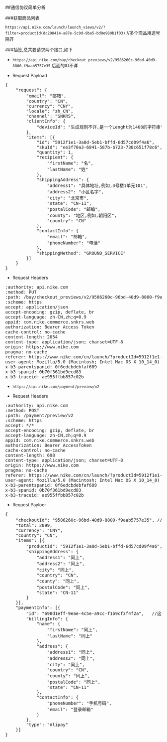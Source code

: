 ##通信协议简单分析

###获取商品列表

`https://api.nike.com/launch/launch_views/v2/?filter=productId(dc298414-a87e-5c9d-9ba5-bd0e980b1f03)` //多个商品用逗号隔开

###抽签,总共要请求两个接口,如下

+ `https://api.nike.com/buy/checkout_previews/v2/9586260c-96bd-40d9-8800-f9aab5757e35` 后面的ID不详

+ Request Payload
<pre>
{
	"request": {
		"email": "邮箱",
		"country": "CN",
		"currency": "CNY",
		"locale": "zh_CN",
		"channel": "SNKRS",
		"clientInfo": {
			"deviceId": "生成规则不详,是一个Lenght为1468的字符串"
		},
		"items": [{
			"id": "5912f1e1-3a8d-5eb1-bffd-6d57cd09f4a6",
			"skuId": "ee3f70a3-6841-587b-b723-738c651f78c6",
			"quantity": 1,
			"recipient": {
				"firstName": "名",
				"lastName": "姓"
			},
			"shippingAddress": {
				"address1": "具体地址,例如,3号楼1单元101",
				"address2": "小区名字",
				"city": "北京市",
				"state": "CN-11",
				"postalCode": "邮编",
				"county": "地区,例如,朝阳区",
				"country": "CN"
			},
			"contactInfo": {
				"email": "邮箱",
				"phoneNumber": "电话"
			},
			"shippingMethod": "GROUND_SERVICE"
		}]
	}
}
</pre>

+ Request Headers

<pre>
:authority: api.nike.com
:method: PUT
:path: /buy/checkout_previews/v2/9586260c-96bd-40d9-8800-f9aab5757e35
:scheme: https
accept: application/json
accept-encoding: gzip, deflate, br
accept-language: zh-CN,zh;q=0.9
appid: com.nike.commerce.snkrs.web
authorization: Bearer Access Token
cache-control: no-cache
content-length: 2054
content-type: application/json; charset=UTF-8
origin: https://www.nike.com
pragma: no-cache
referer: https://www.nike.com/cn/launch/?productId=5912f1e1-3a8d-5eb1-bffd-6d57cd09f4a6&s=upcoming&size=8
user-agent: Mozilla/5.0 (Macintosh; Intel Mac OS X 10_14_0) AppleWebKit/537.36 (KHTML, like Gecko) Chrome/71.0.3578.98 Safari/537.36
x-b3-parentspanid: 0f6edcbdebfaf689
x-b3-spanid: 0b70f361bd9ecd83
x-b3-traceid: ae955ffbb857c02b
</pre>

+ `https://api.nike.com/payment/preview/v2`

+ Request Headers
<pre>
:authority: api.nike.com
:method: POST
:path: /payment/preview/v2
:scheme: https
accept: */*
accept-encoding: gzip, deflate, br
accept-language: zh-CN,zh;q=0.9
appid: com.nike.commerce.snkrs.web
authorization: Bearer AccessToken
cache-control: no-cache
content-length: 698
content-type: application/json; charset=UTF-8
origin: https://www.nike.com
pragma: no-cache
referer: https://www.nike.com/cn/launch/?productId=5912f1e1-3a8d-5eb1-bffd-6d57cd09f4a6&s=upcoming&size=8
user-agent: Mozilla/5.0 (Macintosh; Intel Mac OS X 10_14_0) AppleWebKit/537.36 (KHTML, like Gecko) Chrome/71.0.3578.98 Safari/537.36
x-b3-parentspanid: 0f6edcbdebfaf689
x-b3-spanid: 0b70f361bd9ecd83
x-b3-traceid: ae955ffbb857c02b
</pre>

+ Request Payloer

<pre>
{
	"checkoutId": "9586260c-96bd-40d9-8800-f9aab5757e35", //这个ID不太确定是哪里生成的
	"total": 2099,
	"currency": "CNY",
	"country": "CN",
	"items": [{
		"productId": "5912f1e1-3a8d-5eb1-bffd-6d57cd09f4a6",    //商品ID
		"shippingAddress": {
			"address1": "同上",
			"address2": "同上",
			"city": "同上",
			"country": "CN",
			"county": "同上",
			"postalCode": "同上",
			"state": "CN-11"
		}
	}],
	"paymentInfo": [{
		"id": "698d1eff-9eae-4c5e-a9cc-f1b9cf3f4f2a",   //这个ID暂时也不太确定是哪里生成的
		"billingInfo": {
			"name": {
				"firstName": "同上",
				"lastName": "同上"
			},
			"address": {
				"address1": "同上",
				"address2": "同上",
				"city": "同上",
				"country": "CN",
				"county": "同上",
				"postalCode": "同上",
				"state": "CN-11"
			},
			"contactInfo": {
				"phoneNumber": "手机号码",
				"email": "登录邮箱"
			}
		},
		"type": "Alipay"
	}]
}
</pre>